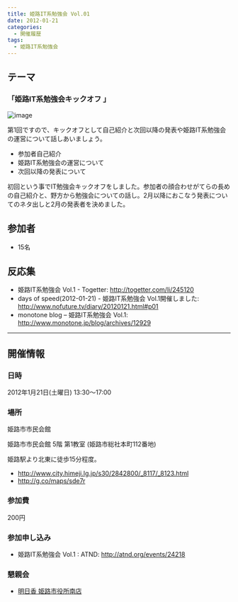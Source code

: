 ```yaml
---
title: 姫路IT系勉強会 Vol.01
date: 2012-01-21
categories:
  - 開催履歴
tags:
  - 姫路IT系勉強会
---
```


## テーマ

### **「姫路IT系勉強会キックオフ 」**

![image](https://sites.google.com/site/himejiitstudy/_/rsrc/1359603016737/history/20120121/IMAG0192.jpg)

第1回ですので、キックオフとして自己紹介と次回以降の発表や姫路IT系勉強会の運営について話しあいましょう。

- 参加者自己紹介
- 姫路IT系勉強会の運営について
- 次回以降の発表について

初回という事でIT勉強会キックオフをしました。参加者の顔合わせがてらの長めの自己紹介と、野方から勉強会についての話し。2月以降におこなう発表についてのネタ出しと2月の発表者を決めました。

## 参加者

- 15名

## 反応集

- 姫路IT系勉強会 Vol.1 - Togetter: <http://togetter.com/li/245120>
- days of speed(2012-01-21) - 姫路IT系勉強会 Vol.1開催しました: <http://www.nofuture.tv/diary/20120121.html#p01>
- monotone blog – 姫路IT系勉強会 Vol.1: <http://www.monotone.jp/blog/archives/12929>

------------------------------------------------------------------------

## 開催情報

### 日時

2012年1月21日(土曜日) 13:30～17:00

### 場所

姫路市市民会館

姫路市市民会館 5階 第1教室 (姫路市総社本町112番地)

姫路駅より北東に徒歩15分程度。

- <http://www.city.himeji.lg.jp/s30/2842800/_8117/_8123.html>
- <http://g.co/maps/sde7r>

### 参加費

200円

### 参加申し込み

- 姫路IT系勉強会 Vol.1 : ATND: <http://atnd.org/events/24218>

### 懇親会

- [明日香 姫路市役所南店](http://r.tabelog.com/hyogo/A2805/A280501/28031219/)
